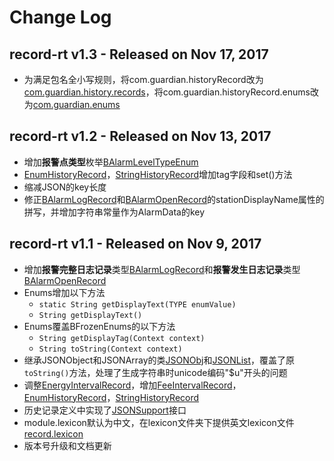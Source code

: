 # Change Log

## record-rt v1.3 - Released on Nov 17, 2017
* 为满足包名全小写规则，将com.guardian.historyRecord改为[com.guardian.history.records](src/com/guardian/history/records)，将com.guardian.historyRecord.enums改为[com.guardian.enums](src/com/guardian/enums)

## record-rt v1.2 - Released on Nov 13, 2017
* 增加**报警点类型**枚举[BAlarmLevelTypeEnum](./doc/enums/AlarmLevelTypeEnum.md)
* [EnumHistoryRecord](./doc/records/EnumHistory.md)，[StringHistoryRecord](./doc/records/StringHistory.md)增加tag字段和set()方法
* 缩减JSON的key长度
* 修正[BAlarmLogRecord](./doc/records/AlarmLogRecord.md)和[BAlarmOpenRecord](./doc/records/AlarmOpenRecord.md)的stationDisplayName属性的拼写，并增加字符串常量作为AlarmData的key

## record-rt v1.1 - Released on Nov 9, 2017
* 增加**报警完整日志记录**类型[BAlarmLogRecord](./doc/records/AlarmLogRecord.md)和**报警发生日志记录**类型[BAlarmOpenRecord](./doc/records/AlarmOpenRecord.md)
* Enums增加以下方法
    * `static String getDisplayText(TYPE enumValue)` 
    * `String getDisplayText()`
* Enums覆盖BFrozenEnums的以下方法
    * `String getDisplayTag(Context context)`
    * `String toString(Context context)`
* 继承JSONObject和JSONArray的类[JSONObj](src/com/guardian/json/JSONObj.java)和[JSONList](src/com/guardian/json/JSONList.java)，覆盖了原`toString()`方法，处理了生成字符串时unicode编码"$u"开头的问题
* 调整[EnergyIntervalRecord](./doc/records/EnergyInterval.md)，增加[FeeIntervalRecord](./doc/records/FeeInterval.md)，[EnumHistoryRecord](./doc/records/EnumHistory.md)，[StringHistoryRecord](./doc/records/StringHistory.md)
* 历史记录定义中实现了[JSONSupport](src/com/guardian/json/JSONSupport.java)接口
* module.lexicon默认为中文，在lexicon文件夹下提供英文lexicon文件[record.lexicon](src/lexicons/record.lexicon)
* 版本号升级和文档更新